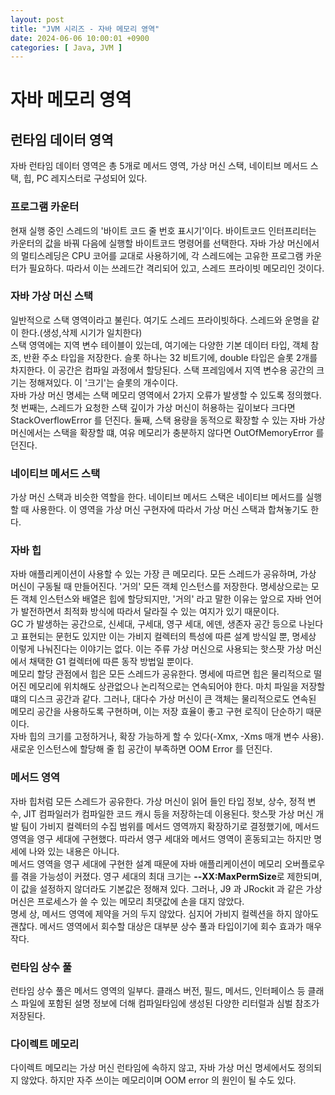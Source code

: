 ```yaml
---
layout: post
title: "JVM 시리즈 - 자바 메모리 영역"
date: 2024-06-06 10:00:01 +0900
categories: [ Java, JVM ]
---
```


# 자바 메모리 영역

## 런타임 데이터 영역

자바 런타임 데이터 영역은 총 5개로 메서드 영역, 가상 머신 스택, 네이티브 메서드 스택, 힙, PC 레지스터로 구성되어 있다.

### 프로그램 카운터

현재 실행 중인 스레드의 '바이트 코드 줄 번호 표시기'이다. 바이트코드 인터프리터는 카운터의 값을 바꿔 다음에 실행할 바이트코드 명령어를 선택한다. 자바 가상 머신에서의
멀티스레딩은 CPU 코어를 교대로 사용하기에, 각 스레드에는 고유한 프로그램 카운터가 필요하다. 따라서 이는 쓰레드간 격리되어 있고, 스레드 프라이빗 메모리인 것이다.

### 자바 가상 머신 스택

일반적으로 스택 영역이라고 불린다. 여기도 스레드 프라이빗하다. 스레드와 운명을 같이 한다.(생성,삭제 시기가 일치한다)
<br><span>
스택 영역에는 지역 변수 테이블이 있는데, 여기에는 다양한 기본 데이터 타입, 객체 참조, 반환 주소 타입을 저장한다. 슬롯 하나는 32 비트기에, double 타입은 슬롯 2개를
차지한다. 이 공간은 컴파일 과정에서 할당된다. 스택 프레임에서 지역 변수용 공간의 크기는 정해져있다. 이 '크기'는 슬롯의 개수이다.
<br><span>
자바 가상 머신 명세는 스택 메모리 영역에서 2가지 오류가 발생할 수 있도록 정의했다. 첫 번째는, 스레드가 요청한 스택 깊이가 가상 머신이 허용하는 깊이보다 크다면
StackOverflowError 를 던진다. 둘째, 스택 용량을 동적으로 확장할 수 있는 자바 가상 머신에서는 스택을 확장할 떄, 여유 메모리가 충분하지 않다면
OutOfMemoryError 를 던진다.

### 네이티브 메서드 스택

가상 머신 스택과 비슷한 역할을 한다. 네이티브 메서드 스택은 네이티브 메서드를 실행할 때 사용한다. 이 영역을 가상 머신 구현자에 따라서 가상 머신 스택과 합쳐놓기도 한다.

### 자바 힙

자바 애플리케이션이 사용할 수 있는 가장 큰 메모리다. 모든 스레드가 공유하며, 가상 머신이 구동될 때 만들어진다. '거의' 모든 객체 인스턴스를 저장한다. 명세상으로는 모든 객체
인스턴스와 배열은 힙에 할당되지만, '거의' 라고 말한 이유는 앞으로 자바 언어가 발전하면서 최적화 방식에 따라서 달라질 수 있는 여지가 있기 때문이다.
<br><span>
GC 가 발생하는 공간으로, 신세대, 구세대, 영구 세대, 에덴, 생존자 공간 등으로 나뉜다고 표현되는 문헌도 있지만 이는 가비지 컬렉터의 특성에 따른 설계 방식일 뿐, 명세상
이렇게 나눠진다는 이야기는 없다.
이는 주류 가상 머신으로 사용되는 핫스팟 가상 머신에서 채택한 G1 컬렉터에 따른 동작 방법일 뿐이다.
<br><span>
메모리 할당 관점에서 힙은 모든 스레드가 공유한다. 명세에 따르면 힙은 물리적으로 떨어진 메모리에 위치해도 상관없으나 논리적으로는 연속되어야 한다. 마치 파일을 저장할 떄의 디스크
공간과 같다. 그러나, 대다수 가상 머신이 큰 객체는 물리적으로도 연속된 메모리 공간을 사용하도록 구현하며, 이는 저장 효율이 좋고 구현 로직이 단순하기 때문이다.
<br><span>
자바 힙의 크기를 고정하거나, 확장 가능하게 할 수 있다(-Xmx, -Xms 매개 변수 사용). 새로운 인스턴스에 할당해 줄 힙 공간이 부족하면 OOM Error 를 던진다.

### 메서드 영역

자바 힙처럼 모든 스레드가 공유한다. 가상 머신이 읽어 들인 타입 정보, 상수, 정적 변수, JIT 컴파일러가 컴파일한 코드 캐시 등을 저장하는데 이용된다. 핫스팟 가상 머신 개발
팀이 가비지 컬렉터의 수집 범위를 메서드 영역까지 확장하기로 결정했기에, 메서드 영역을 영구 세대에 구현했다. 따라서 영구 세대와 메서드 영역이 혼동되고는 하지만 명세에 나와 있는
내용은 아니다.
<br><span>
메서드 영역을 영구 세대에 구현한 설계 때문에 자바 애플리케이션이 메모리 오버플로우를 겪을 가능성이 커졌다. 영구 세대의 최대 크기는 **--XX:MaxPermSize**로
제한되며, 이 값을 설정하지 않더라도 기본값은 정해져 있다. 그러나, J9 과 JRockit 과 같은 가상 머신은 프로세스가 쓸 수 있는 메모리 최댓값에 손을 대지 않았다.
<br><span>
명세 상, 메서드 영역에 제약을 거의 두지 않았다. 심지어 가비지 컬렉션을 하지 않아도 괜찮다. 메서드 영역에서 회수할 대상은 대부분 상수 풀과 타입이기에 회수 효과가 매우 작다.

### 런타임 상수 풀

런타임 상수 풀은 메서드 영역의 일부다. 클래스 버전, 필드, 메서드, 인터페이스 등 클래스 파일에 포함된 설명 정보에 더해 컴파일타임에 생성된 다양한 리터럴과 심벌 참조가 저장된다.

### 다이렉트 메모리

다이렉트 메모리는 가상 머신 런타임에 속하지 않고, 자바 가상 머신 명세에서도 정의되지 않았다. 하지만 자주 쓰이는 메모리이며 OOM error 의 원인이 될 수도 있다.
